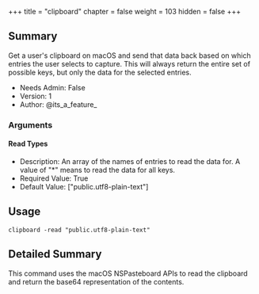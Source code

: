 +++
title = "clipboard"
chapter = false
weight = 103
hidden = false
+++

## Summary
Get a user's clipboard on macOS and send that data back based on which entries the user selects to capture.
This will always return the entire set of possible keys, but only the data for the selected entries.

- Needs Admin: False  
- Version: 1  
- Author: @its_a_feature_  

### Arguments

#### Read Types

- Description: An array of the names of entries to read the data for. A value of "*" means to read the data for all keys.
- Required Value: True  
- Default Value: ["public.utf8-plain-text"]

## Usage

```
clipboard -read "public.utf8-plain-text"
```


## Detailed Summary

This command uses the macOS NSPasteboard APIs to read the clipboard and return the base64 representation of the contents.
